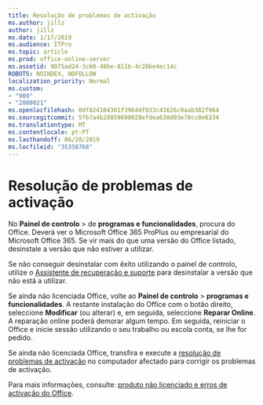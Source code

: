 ```yaml
---
title: Resolução de problemas de activação
ms.author: jillz
author: jillz
ms.date: 1/17/2019
ms.audience: ITPro
ms.topic: article
ms.prod: office-online-server
ms.assetid: 9075ad24-3c60-48be-811b-4c28be4ec14c
ROBOTS: NOINDEX, NOFOLLOW
localization_priority: Normal
ms.custom:
- "909"
- "2000021"
ms.openlocfilehash: 0df824104301f39644f033c41626c0aab382f964
ms.sourcegitcommit: 5fb7a4b28859690020efdea630d03e70cc0e6334
ms.translationtype: MT
ms.contentlocale: pt-PT
ms.lasthandoff: 06/28/2019
ms.locfileid: "35358768"
---
```

# <a name="activation-troubleshooting"></a>Resolução de problemas de activação

No **Painel de controlo** \> de **programas e funcionalidades**, procura do Office. Deverá ver o Microsoft Office 365 ProPlus ou empresarial do Microsoft Office 365. Se vir mais do que uma versão do Office listado, desinstale a versão que não estiver a utilizar.
  
Se não conseguir desinstalar com êxito utilizando o painel de controlo, utilize o [Assistente de recuperação e suporte](https://aka.ms/SARA-OfficeUninstall-Alchemy) para desinstalar a versão que não está a utilizar.
  
Se ainda não licenciada Office, volte ao **Painel de controlo** \> **programas e funcionalidades**. A restante instalação do Office com o botão direito, seleccione **Modificar** (ou alterar) e, em seguida, seleccione **Reparar Online**. A reparação online poderá demorar algum tempo. Em seguida, reiniciar o Office e inicie sessão utilizando o seu trabalho ou escola conta, se lhe for pedido.
  
Se ainda não licenciada Office, transfira e execute a [resolução de problemas de activação](https://aka.ms/SARA-OfficeActivation-Alchemy) no computador afectado para corrigir os problemas de activação.
  
Para mais informações, consulte: [produto não licenciado e erros de activação do Office](https://support.office.com/article/0d23d3c0-c19c-4b2f-9845-5344fedc4380).
